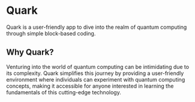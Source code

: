 # Quark

Quark is a user-friendly app to dive into the realm of quantum computing through simple block-based coding.

## Why Quark?

Venturing into the world of quantum computing can be intimidating due to its complexity. Quark simplifies this journey by providing a user-friendly environment where individuals can experiment with quantum computing concepts, making it accessible for anyone interested in learning the fundamentals of this cutting-edge technology.

